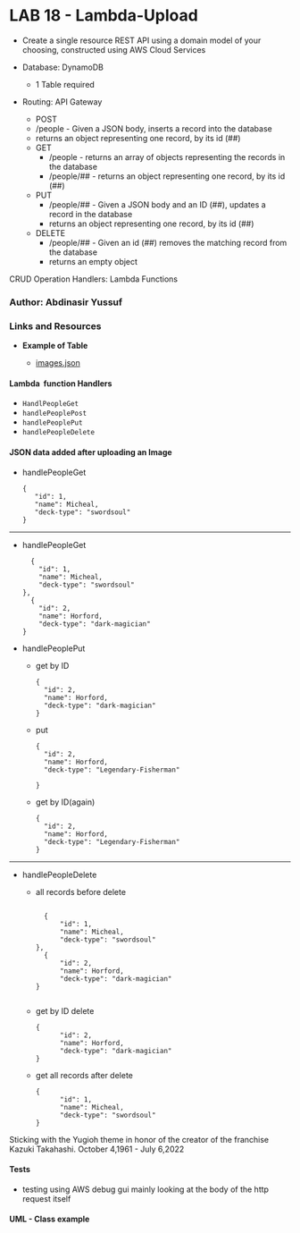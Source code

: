 LAB 18 - Lambda-Upload
========

- Create a single resource REST API using a domain model of your choosing, constructed using AWS Cloud Services

- Database: DynamoDB
  - 1 Table required
- Routing: API Gateway
  - POST
  - /people - Given a JSON body, inserts a record into the database
  - returns an object representing one record, by its id (##)
  - GET
    - /people - returns an array of objects representing the records in the database
    - /people/## - returns an object representing one record, by its id (##)
  - PUT
    - /people/## - Given a JSON body and an ID (##), updates a record in the database
    - returns an object representing one record, by its id (##)
  - DELETE
    - /people/## - Given an id (##) removes the matching record from the database
    - returns an empty object

CRUD Operation Handlers: Lambda Functions

### Author: Abdinasir Yussuf

### Links and Resources


- **Example of Table**

  - [images.json](https://ay-lab-17-images.s3.us-west-2.amazonaws.com/images.json)

#### Lambda  function Handlers

-   `HandlPeopleGet`
-   `handlePeoplePost`
-   `handlePeoplePut`
-   `handlePeopleDelete`

#### JSON data added after uploading an Image

- handlePeopleGet
        
   ```  
  {
      "id": 1,
      "name": Micheal,
      "deck-type": "swordsoul"
  }
   ```

<hr>      

- handlePeopleGet
        
  ```
    {
      "id": 1,
      "name": Micheal,
      "deck-type": "swordsoul"
  },
    {
      "id": 2,
      "name": Horford,
      "deck-type": "dark-magician"
  }
  ```
       
- handlePeoplePut
    - get by ID
      ``` 
      {
        "id": 2,
        "name": Horford,
        "deck-type": "dark-magician"
      }

      ```

    - put 
      ```
      {
        "id": 2,
        "name": Horford,
        "deck-type": "Legendary-Fisherman"

      }

      ``` 
    - get by ID(again)
      ```
      {
        "id": 2,
        "name": Horford,
        "deck-type": "Legendary-Fisherman"
      }
      ``` 

<hr>
     
- handlePeopleDelete

    - all records before delete
      ```
       
        {
            "id": 1,
            "name": Micheal,
            "deck-type": "swordsoul"
      },
        {
            "id": 2,
            "name": Horford,
            "deck-type": "dark-magician"
      }
        
      ``` 
    - get by ID delete
      ```
      {
            "id": 2,
            "name": Horford,
            "deck-type": "dark-magician"
      }
      ``` 
    - get all records after delete 
      ```
      {
            "id": 1,
            "name": Micheal,
            "deck-type": "swordsoul"
      }
      ``` 
        
        
  

Sticking with the Yugioh theme in honor of the creator of the franchise Kazuki Takahashi. October 4,1961 - July 6,2022
#### Tests

-   testing using AWS debug gui mainly looking at the body of the
  http request itself

#### UML - Class example